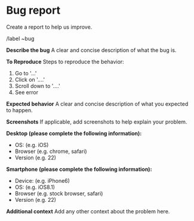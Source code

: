 # Bug report

Create a report to help us improve.

/label ~bug

**Describe the bug**
A clear and concise description of what the bug is.

**To Reproduce**
Steps to reproduce the behavior:
1.  Go to '...'
2.  Click on '....'
3.  Scroll down to '....'
4.  See error

**Expected behavior**
A clear and concise description of what you expected to happen.

**Screenshots**
If applicable, add screenshots to help explain your problem.

**Desktop (please complete the following information):**

-   OS: (e.g. iOS)
-   Browser (e.g. chrome, safari)
-   Version (e.g. 22)

**Smartphone (please complete the following information):**

-   Device: (e.g. iPhone6)
-   OS: (e.g. iOS8.1)
-   Browser (e.g. stock browser, safari)
-   Version (e.g. 22)

**Additional context**
Add any other context about the problem here.
